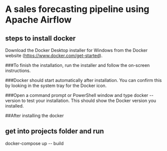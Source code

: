 #  A sales forecasting pipeline using Apache Airflow 
## steps to install docker 
Download the Docker Desktop installer for Windows from the Docker website (https://www.docker.com/get-started).

###To finish the installation, run the installer and follow the on-screen instructions.

###Docker should start automatically after installation. You can confirm this by looking in the system tray for the Docker icon.

###Open a command prompt or PowerShell window and type docker --version to test your installation. This should show the Docker version you installed.

##After installing the docker 

## get into projects folder and run 
docker-compose up -- build


